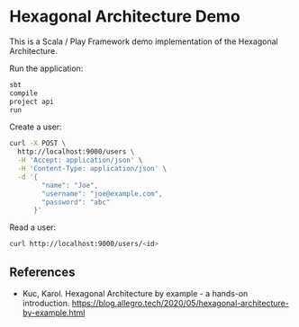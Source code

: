 # Hexagonal Architecture Demo

This is a Scala / Play Framework demo implementation of the Hexagonal Architecture.

Run the application:

```sh
sbt
compile
project api
run
```

Create a user:

```sh
curl -X POST \
  http://localhost:9000/users \
  -H 'Accept: application/json' \
  -H 'Content-Type: application/json' \
  -d '{
        "name": "Joe",
        "username": "joe@example.com",
        "password": "abc"
      }'
```

Read a user:

```sh
curl http://localhost:9000/users/<id>
```

## References

* Kuc, Karol. Hexagonal Architecture by example - a hands-on introduction. https://blog.allegro.tech/2020/05/hexagonal-architecture-by-example.html
